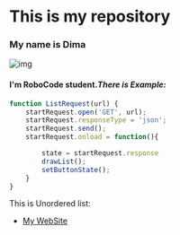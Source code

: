 # This is my repository

### My name is Dima
![img](https://avatars.githubusercontent.com/u/104728821?s=400&u=88139a215b0545f46b25b52440ac63102c0e058a&v=4)

#### I'm RoboCode student.*There is Example:*
```javascript
function ListRequest(url) {
    startRequest.open('GET', url);
    startRequest.responseType = 'json';
    startRequest.send();
    startRequest.onload = function(){

        state = startRequest.response
        drawList();
        setButtonState();
    }
}
```

This is Unordered list:
* [My WebSite](https://flappy-bird-js.neocities.org/)
